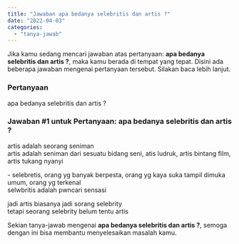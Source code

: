 ```yaml
---
title: "Jawaban apa bedanya selebritis dan artis ?"
date: "2022-04-03"
categories: 
  - "tanya-jawab"
---
```


Jika kamu sedang mencari jawaban atas pertanyaan: **apa bedanya selebritis dan artis ?**, maka kamu berada di tempat yang tepat. Disini ada beberapa jawaban mengenai pertanyaan tersebut. Silakan baca lebih lanjut.

### Pertanyaan

apa bedanya selebritis dan artis ?

### Jawaban #1 untuk Pertanyaan: apa bedanya selebritis dan artis ?

artis adalah seorang seniman  
artis adalah seniman dari sesuatu bidang seni, atis ludruk, artis bintang film, artis tukang nyanyi  
  
  
  
\- selebretis, orang yg banyak berpesta, orang yg kaya suka tampil dimuka umum, orang yg terkenal  
selwbritis adalah pwncari sensasi  
  
jadi artis biasanya jadi sorang selebrity  
tetapi seorang selebrity belum tentu artis

Sekian tanya-jawab mengenai **apa bedanya selebritis dan artis ?**, semoga dengan ini bisa membantu menyelesaikan masalah kamu.

